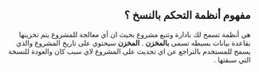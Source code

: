 ﻿
<div dir = rtl > 

## مفهوم أنظمة التحكم بالنسخ ؟

هي أنظمة تسمح لك بادارة وتتبع مشروع بحيث ان أي معالجة للمشروع يتم تخزينها بقاعدة بيانات بسيطه تسمى **بالمخزن** .
 **المخزن** سيحتوي على تاريخ المشروع والذي يسمح للمستخدم بالتراجع عن اي تحديث على المشروع لاي سبب كان والعودة للنسخة التي سبقتها .

</dir>
